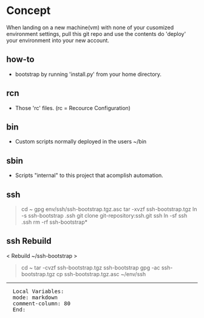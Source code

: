Concept
=======

  When landing on a new machine(vm) with none of your cusomized environment
settings, pull this git repo and use the contents do 'deploy' your environment
into your new account.

how-to
------

* bootstrap by running 'install.py' from your home directory.
  
rcn
--

* Those 'rc' files.  (rc = Recource Configuration)


bin
---

* Custom scripts normally deployed in the users ~/bin


sbin
----

* Scripts "internal" to this project that acomplish automation.


ssh
---

  > cd ~
  > gpg env/ssh/ssh-bootstrap.tgz.asc
  > tar -xvzf ssh-bootstrap.tgz
  > ln -s ssh-bootstrap .ssh
  > git clone git-repository:ssh.git ssh
  > ln -sf ssh .ssh
  > rm -rf ssh-bootstrap*
  
ssh Rebuild
-----------
  < Rebuild ~/ssh-bootstrap >
  > cd ~
  > tar -cvzf ssh-bootstrap.tgz ssh-bootstrap
  > gpg -ac ssh-bootstrap.tgz
  > cp ssh-bootstrap.tgz.asc ~/env/ssh
  

----
<pre>
  Local Variables:
  mode: markdown
  comment-column: 80
  End:
</pre>
